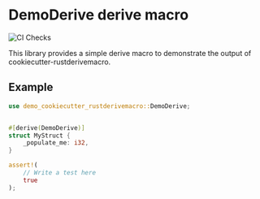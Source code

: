# DemoDerive derive macro

![CI Checks](https://github.com/denwong47/demo_cookiecutter_rustderivemacro/actions/workflows/CI.yml/badge.svg?branch=main)

This library provides a simple derive macro to demonstrate the output of cookiecutter-rustderivemacro.

Example
-------

```rust
use demo_cookiecutter_rustderivemacro::DemoDerive;


#[derive(DemoDerive)]
struct MyStruct {
    _populate_me: i32,
}

assert!(
    // Write a test here
    true
);

```
